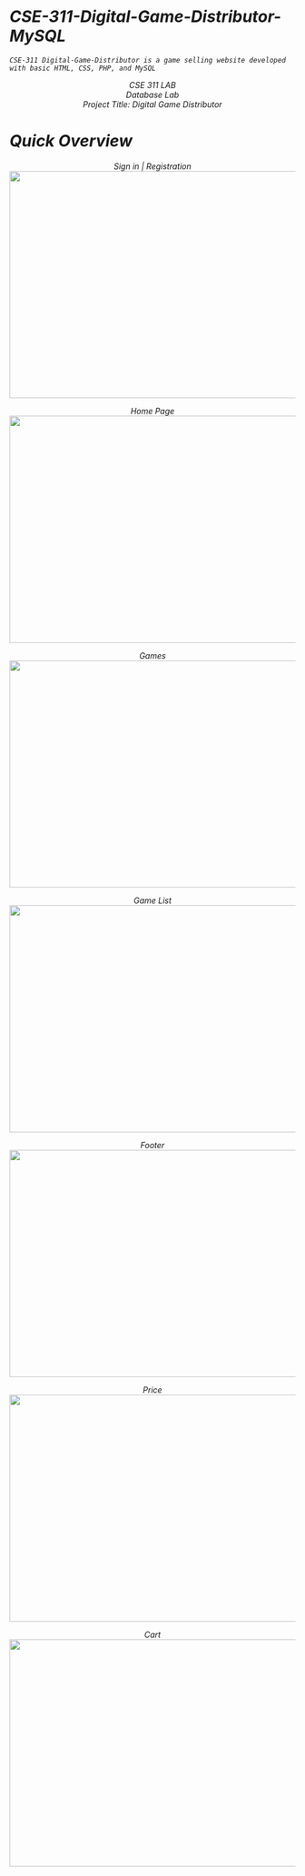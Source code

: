 # <i>CSE-311-Digital-Game-Distributor-MySQL
    CSE-311 Digital-Game-Distributor is a game selling website developed with basic HTML, CSS, PHP, and MySQL

<p align="center">
   CSE 311 LAB<br>
   Database Lab<br>
   Project Title: Digital Game Distributor
 <p>

# Quick Overview

<p align="center">
   Sign in | Registration<br>
  <img height="400" width="800" src="https://user-images.githubusercontent.com/63312173/169712165-a10e1f2d-459b-4399-94a4-6677db8dc114.png">
</p>     

<p align="center">
  Home Page<br>
  <img height="400" width="800" src="https://user-images.githubusercontent.com/63312173/169712426-6c849953-af66-44c5-96ed-0f8693e01f1e.png">
</p>    

<p align="center">
   Games<br>
  <img height="400" width="800" src="https://user-images.githubusercontent.com/63312173/169712505-8422f90c-d4b2-4c97-91a7-c06f4f27e0c3.png">
</p>

<p align="center">
  Game List<br>  
  <img height="400" width="800" src="https://user-images.githubusercontent.com/63312173/169712545-5dba00b4-ccdd-4551-ace0-8f1e6c82f5d6.png">
</p>    

<p align="center">
  Footer<br> 
  <img height="400" width="800" src="https://user-images.githubusercontent.com/63312173/169712583-e3729206-878c-4d85-878e-7d9ea0bd3e2b.png">
</p>

<p align="center">
  Price<br>  
  <img height="400" width="800" src="https://user-images.githubusercontent.com/63312173/169712599-030572da-e26c-49a5-b1cc-6203bd05f2a7.png">
</p>     

<p align="center">
  Cart<br>  
  <img height="400" width="800" src="https://user-images.githubusercontent.com/63312173/169712620-5340809a-e842-41d3-ade2-8aa401a15272.png">
</p>
<i>
